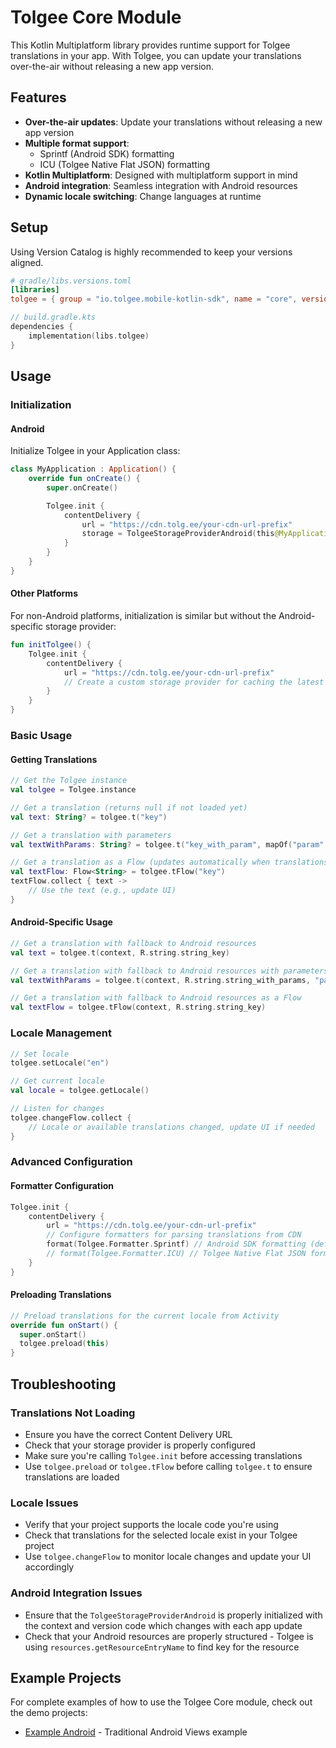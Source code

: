 # Tolgee Core Module

This Kotlin Multiplatform library provides runtime support for Tolgee translations in your app.
With Tolgee, you can update your translations over-the-air without releasing a new app version.

## Features

- **Over-the-air updates**: Update your translations without releasing a new app version
- **Multiple format support**:
  - Sprintf (Android SDK) formatting
  - ICU (Tolgee Native Flat JSON) formatting
- **Kotlin Multiplatform**: Designed with multiplatform support in mind
- **Android integration**: Seamless integration with Android resources
- **Dynamic locale switching**: Change languages at runtime

## Setup

Using Version Catalog is highly recommended to keep your versions aligned.

```toml
# gradle/libs.versions.toml
[libraries]
tolgee = { group = "io.tolgee.mobile-kotlin-sdk", name = "core", version.ref = "tolgee" }
```

```kotlin
// build.gradle.kts
dependencies {
    implementation(libs.tolgee)
}
```

## Usage

### Initialization

#### Android

Initialize Tolgee in your Application class:

```kotlin
class MyApplication : Application() {
    override fun onCreate() {
        super.onCreate()

        Tolgee.init {
            contentDelivery {
                url = "https://cdn.tolg.ee/your-cdn-url-prefix"
                storage = TolgeeStorageProviderAndroid(this@MyApplication, BuildConfig.VERSION_CODE)
            }
        }
    }
}
```

#### Other Platforms

For non-Android platforms, initialization is similar but without the Android-specific storage provider:

```kotlin
fun initTolgee() {
    Tolgee.init {
        contentDelivery {
            url = "https://cdn.tolg.ee/your-cdn-url-prefix"
            // Create a custom storage provider for caching the latest translations from CDN if needed
        }
    }
}
```

### Basic Usage

#### Getting Translations

```kotlin
// Get the Tolgee instance
val tolgee = Tolgee.instance

// Get a translation (returns null if not loaded yet)
val text: String? = tolgee.t("key")

// Get a translation with parameters
val textWithParams: String? = tolgee.t("key_with_param", mapOf("param" to "value"))

// Get a translation as a Flow (updates automatically when translations change)
val textFlow: Flow<String> = tolgee.tFlow("key")
textFlow.collect { text ->
    // Use the text (e.g., update UI)
}
```

#### Android-Specific Usage

```kotlin
// Get a translation with fallback to Android resources
val text = tolgee.t(context, R.string.string_key)

// Get a translation with fallback to Android resources with parameters
val textWithParams = tolgee.t(context, R.string.string_with_params, "param1", "param2")

// Get a translation with fallback to Android resources as a Flow
val textFlow = tolgee.tFlow(context, R.string.string_key)
```

### Locale Management

```kotlin
// Set locale
tolgee.setLocale("en")

// Get current locale
val locale = tolgee.getLocale()

// Listen for changes
tolgee.changeFlow.collect {
    // Locale or available translations changed, update UI if needed
}
```

### Advanced Configuration

#### Formatter Configuration

```kotlin
Tolgee.init {
    contentDelivery {
        url = "https://cdn.tolg.ee/your-cdn-url-prefix"
        // Configure formatters for parsing translations from CDN
        format(Tolgee.Formatter.Sprintf) // Android SDK formatting (default)
        // format(Tolgee.Formatter.ICU) // Tolgee Native Flat JSON formatting
    }
}
```

#### Preloading Translations

```kotlin
// Preload translations for the current locale from Activity
override fun onStart() {
  super.onStart()
  tolgee.preload(this)
}
```

## Troubleshooting

### Translations Not Loading

- Ensure you have the correct Content Delivery URL
- Check that your storage provider is properly configured
- Make sure you're calling `Tolgee.init` before accessing translations
- Use `tolgee.preload` or `tolgee.tFlow` before calling `tolgee.t` to ensure translations are loaded

### Locale Issues

- Verify that your project supports the locale code you're using
- Check that translations for the selected locale exist in your Tolgee project
- Use `tolgee.changeFlow` to monitor locale changes and update your UI accordingly

### Android Integration Issues

- Ensure that the `TolgeeStorageProviderAndroid` is properly initialized with the context and version code which changes with each app update
- Check that your Android resources are properly structured - Tolgee is using `resources.getResourceEntryName` to find key for the resource

## Example Projects

For complete examples of how to use the Tolgee Core module, check out the demo projects:

- [Example Android](../demo/exampleandroid) - Traditional Android Views example